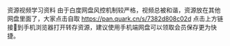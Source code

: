 资源视频学习资料
由于白度网盘风控机制较严格，视频总被和谐，资源放在其他网盘里面了，大家点击自取
https://pan.quark.cn/s/7382d808c02d
点击上方链接🔗到手机浏览器打开转存资源，建议使用手机端网盘可以领取会员保存更为快捷。
